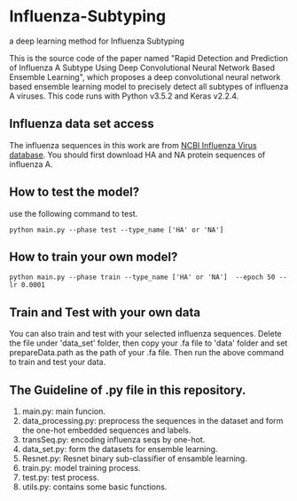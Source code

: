 # Influenza-Subtyping
  a deep learning method for Influenza Subtyping
  
  This is the source code of the paper named "Rapid Detection and Prediction of Influenza A Subtype Using Deep Convolutional Neural Network Based Ensemble Learning", which proposes a deep convolutional neural network based ensemble learning model to precisely detect all subtypes of influenza A viruses. This code runs with Python v3.5.2 and Keras v2.2.4.

## Influenza data set access
  The influenza sequences in this work are from [NCBI Influenza Virus database](https://www.ncbi.nlm.nih.gov/genomes/FLU/Database/nph-select.cgi#mainform). You should first download HA and NA protein sequences of influenza A.
## How to test the model?
  use the following command to test.
  ```Linux
  python main.py --phase test --type_name ['HA' or 'NA']
  ```
## How to train your own model?
  ```Linux
  python main.py --phase train --type_name ['HA' or 'NA']  --epoch 50 --lr 0.0001
  ```
## Train and Test with your own data 
  You can also train and test with your selected influenza sequences. Delete the file under 'data_set' folder, then copy your .fa file to 'data' folder and set prepareData.path as the path of your .fa file. Then run the above command to train and test your data.
  
## The Guideline of .py file in this repository.
  1. main.py: main funcion.
  2. data_processing.py: preprocess the sequences in the dataset and form the one-hot embedded sequences and labels.
  3. transSeq.py: encoding influenza seqs by one-hot.
  4. data_set.py: form the datasets for ensemble learning.
  5. Resnet.py: Resnet binary sub-classifier of ensamble learning.
  6. train.py: model training process.
  7. test.py: test process.
  8. utils.py: contains some basic functions.
